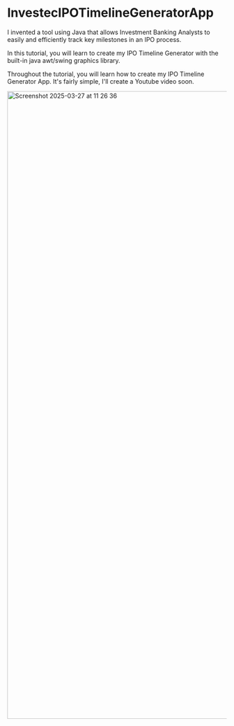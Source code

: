 # InvestecIPOTimelineGeneratorApp
I invented a tool using Java that allows Investment Banking Analysts to easily and efficiently track key milestones in an IPO process.

In this tutorial, you will learn to create my IPO Timeline Generator with the built-in java awt/swing graphics library.

Throughout the tutorial, you will learn how to create my IPO Timeline Generator App. It's fairly simple, I'll create a Youtube video soon.

<img width="1440" alt="Screenshot 2025-03-27 at 11 26 36" src="https://github.com/user-attachments/assets/d2294352-6839-43cb-8fdd-211c94bf5d83" />
